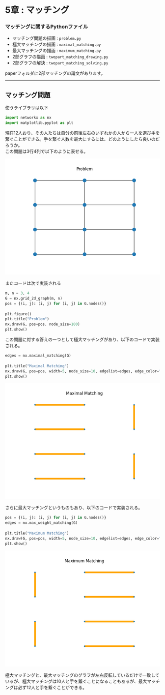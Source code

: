 # 5章 : マッチング

### マッチングに関するPythonファイル

 - マッチング問題の描画 : `problem.py`
 - 極大マッチングの描画 : `maximal_matching.py`
 - 最大マッチングの描画 : `maximum_matching.py`
 - 2部グラフの描画 : `twopart_matching_drawing.py`
 - 2部グラフの解決 : `twopart_matching_solving.py`

paperフォルダに2部マッチングの論文があります。  

***

## マッチング問題

使うライブラリは以下

```python
import networkx as nx
import matplotlib.pyplot as plt
```

現在12人おり、その人たちは自分の前後左右のいずれかの人から一人を選び手を繋ぐことができる。手を繋ぐ人数を最大にするには、どのようにしたら良いのだろうか。  
この問題は3行4列で以下のように表せる。

<img src="./img/Figure_1.png">

またコードは次で実装される

```python
m, n = 3, 4
G = nx.grid_2d_graph(m, n)
pos = {(i, j): (i, j) for (i, j) in G.nodes()} 

plt.figure()
plt.title("Problem")
nx.draw(G, pos=pos, node_size=100)
plt.show()
```

この問題に対する答えの一つとして極大マッチングがあり、以下のコードで実装される。

```python
edges = nx.maximal_matching(G)

plt.title("Maximal Matching")
nx.draw(G, pos=pos, width=5, node_size=10, edgelist=edges, edge_color="orange")
plt.show()
```

<img src="./img/Figure_2.png">

さらに最大マッチングというものもあり、以下のコードで実装される。

```python
pos = {(i, j): (i, j) for (i, j) in G.nodes()} 
edges = nx.max_weight_matching(G)

plt.title("Maximum Matching")
nx.draw(G, pos=pos, width=5, node_size=10, edgelist=edges, edge_color="orange")
plt.show()
```

<img src="./img/Figure_3.png">

極大マッチングと、最大マッチングのグラフが左右反転しているだけで一致しているが、極大マッチングは10人と手を繋ぐことになることもあるが、最大マッチングは必ず12人と手を繋ぐことができる。
